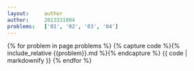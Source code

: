 ```yaml
---
layout:     author
author:     2013331004
problems:   ['01', '02', '03', '04']
---
```



{% for problem in page.problems %}
{% capture code %}{% include_relative {{problem}}.md %}{% endcapture %}
{{ code | markdownify }}
{% endfor %}